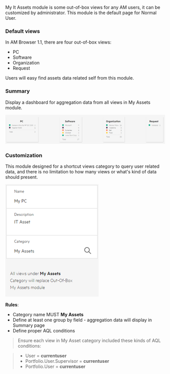 My It Assets module is some out-of-box views for any AM users, it can be customized by administrator. 
This module is the default page for Normal User.

### Default views

In AM Browser 1.1, there are four out-of-box views:

- PC
- Software
- Organization
- Request

Users will easy find assets data related self from this module.

### Summary

Display a dashboard for aggregation data from all views in My Assets module.

![SAM screen shot](img/myassets1.PNG)

### Customization

This module designed for a shortcut views category to query user related data, and there is no limitation to how many views or what's kind of data should present.

![SAM screen shot](img/myassets2.PNG)

**Rules**:

- Category name MUST **My Assets**
- Define at least one group by field - aggregation data will display in Summary page
- Define proper AQL conditions

> Ensure each view in My Asset category included these kinds of AQL conditions:

> - User = **currentuser**
> - Portfolio.User.Supervisor = **currentuser**
> - Portfolio.User = **currentuser**